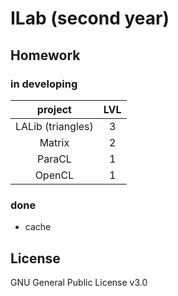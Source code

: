 # ILab (second year)

## Homework

### in developing
|      project      | LVL |
|:-----------------:|:---:|
| LALib (triangles) |  3  |
| Matrix            |  2  |
| ParaCL            |  1  |
| OpenCL            |  1  |
  
### done

* cache

## License
GNU General Public License v3.0